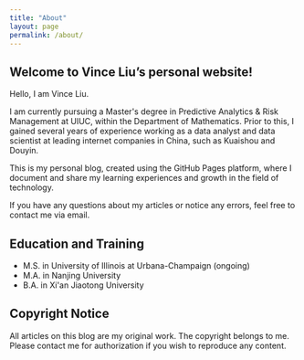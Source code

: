 ```yaml
---
title: "About"
layout: page
permalink: /about/
---
```


## Welcome to Vince Liu’s personal website!

Hello, I am Vince Liu. 

I am currently pursuing a Master's degree in Predictive Analytics & Risk Management at UIUC, within the Department of Mathematics. Prior to this, I gained several years of experience working as a data analyst and data scientist at leading internet companies in China, such as Kuaishou and Douyin.

This is my personal blog, created using the GitHub Pages platform, where I document and share my learning experiences and growth in the field of technology.

If you have any questions about my articles or notice any errors, feel free to contact me via email.

## Education and Training

-   M.S. in University of Illinois at Urbana-Champaign (ongoing)
-   M.A. in Nanjing University
-   B.A. in Xi'an Jiaotong University

## Copyright Notice

All articles on this blog are my original work. The copyright belongs to me. Please contact me for authorization if you wish to reproduce any content.
